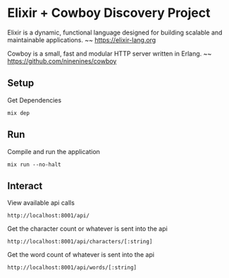 Elixir + Cowboy Discovery Project
======
Elixir is a dynamic, functional language designed for building scalable and maintainable applications. ~~ https://elixir-lang.org

Cowboy is a small, fast and modular HTTP server written in Erlang. ~~ https://github.com/ninenines/cowboy

Setup
-----
Get Dependencies

`mix dep`

Run
-----
Compile and run the application

`mix run --no-halt`

Interact
-----
View available api calls

`http://localhost:8001/api/`


Get the character count or whatever is sent into the api

`http://localhost:8001/api/characters/[:string]`


Get the word count of whatever is sent into the api

`http://localhost:8001/api/words/[:string]`